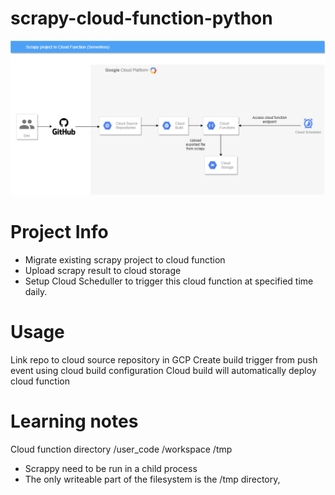 # scrapy-cloud-function-python

![Alt text](/img/1.png?raw=true "Title")

# Project Info
- Migrate existing scrapy project to cloud function
- Upload scrapy result to cloud storage
- Setup Cloud Scheduller to trigger this cloud function at specified time daily.

# Usage

Link repo to cloud source repository in GCP
Create build trigger from push event using cloud build configuration
Cloud build will automatically deploy cloud function


# Learning notes

Cloud function directory
/user_code
/workspace
/tmp

- Scrappy need to be run in a child process
- The only writeable part of the filesystem is the /tmp directory, 